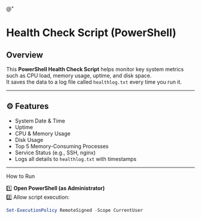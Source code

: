 @"
#  Health Check Script (PowerShell)

## Overview
This **PowerShell Health Check Script** helps monitor key system metrics such as CPU load, memory usage, uptime, and disk space.  
It saves the data to a log file called `healthlog.txt` every time you run it.

---

## ⚙️ Features
-  System Date & Time  
-  Uptime  
-  CPU & Memory Usage  
-  Disk Usage  
-  Top 5 Memory-Consuming Processes  
-  Service Status (e.g., SSH, nginx)  
-  Logs all details to `healthlog.txt` with timestamps  

---

 How to Run

1️⃣ **Open PowerShell (as Administrator)**  
2️⃣ Allow script execution:
```powershell
Set-ExecutionPolicy RemoteSigned -Scope CurrentUser
